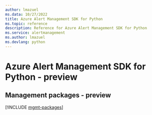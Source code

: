 ```yaml
---
author: lmazuel
ms.data: 10/27/2022
title: Azure Alert Management SDK for Python
ms.topic: reference
description: Reference for Azure Alert Management SDK for Python
ms.service: alertmanagement
ms.author: lmazuel
ms.devlang: python
---
```

# Azure Alert Management SDK for Python - preview

## Management packages - preview
[!INCLUDE [mgmt-packages](alert-management-mgmt-index.md)]
